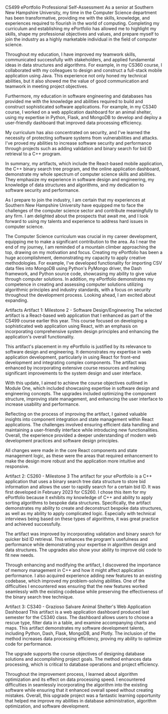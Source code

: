 CS499 ePortfolio
Professional Self-Assessment
As a senior at Southern New Hampshire University, my time in the Computer Science department has been transformative, providing me with the skills, knowledge, and experiences required to flourish in the world of computing. Completing my curriculum and establishing my ePortfolio has allowed me to highlight my skills, shape my professional objectives and values, and prepare myself to join the industry as a highly marketable individual in the field of computer science.

Throughout my education, I have improved my teamwork skills, communicated successfully with stakeholders, and applied fundamental ideas in data structures and algorithms. For example, in my CS360 course, I collaborated with my colleagues to design and construct a full-stack mobile application using Java. This experience not only honed my technical abilities, but it also showed me the value of good communication and teamwork in meeting project objectives.

Furthermore, my education in software engineering and databases has provided me with the knowledge and abilities required to build and construct sophisticated software applications. For example, in my CS340 course, I worked on a web application dashboard for an animal shelter, using my expertise in Python, Flask, and MongoDB to develop and deploy a user-friendly dashboard that improved data processing efficiency.

My curriculum has also concentrated on security, and I've learned the necessity of protecting software systems from vulnerabilities and attacks. I've proved my abilities to increase software security and performance through projects such as adding validation and binary search for bid ID retrieval to a C++ program.

In summary, my artifacts, which include the React-based mobile application, the C++ binary search tree program, and the online application dashboard, demonstrate my whole spectrum of computer science skills and abilities. They emphasize my experience in software design and engineering, my knowledge of data structures and algorithms, and my dedication to software security and performance.

As I prepare to join the industry, I am certain that my experiences at Southern New Hampshire University have equipped me to face the challenges of the computer science sector and contribute meaningfully to any firm. I am delighted about the prospects that await me, and I look forward to using my talents and experience to address hard issues in computer science.

The Computer Science curriculum was crucial in my career development, equipping me to make a significant contribution to the area. As I near the end of my journey, I am reminded of a mountain climber approaching the top, drawing on my motivation and focus. Creating my ePortfolio has been a huge accomplishment, demonstrating my capacity to apply creative methodologies. For example, I've developed functionality for importing CSV data files into MongoDB using Python's PyMongo driver, the Dash framework, and Python source code, showcasing my ability to give value through computer solutions. In addition, my ePortfolio demonstrates my competence in creating and assessing computer solutions utilizing algorithmic principles and industry standards, with a focus on security throughout the development process. Looking ahead, I am excited about expanding.

Artifacts
Artifact 1: Milestone 2 - Software Design/Engineering
The selected artifact is a React-based web application that I enhanced as part of the CS499 course earlier this year. This course focused on developing a sophisticated web application using React, with an emphasis on incorporating comprehensive system design principles and enhancing the application's overall functionality.

This artifact's placement in my ePortfolio is justified by its relevance to software design and engineering. It demonstrates my expertise in web application development, particularly in using React for front-end development and integrating complex components. The artifact was enhanced by incorporating extensive course resources and making significant improvements to the system design and user interface.

With this update, I aimed to achieve the course objectives outlined in Module One, which included showcasing expertise in software design and engineering concepts. The upgrades included optimizing the component structure, improving state management, and enhancing the user interface to increase usability and performance.

Reflecting on the process of improving the artifact, I gained valuable insights into component integration and state management within React applications. The challenges involved ensuring efficient data handling and maintaining a user-friendly interface while introducing new functionalities. Overall, the experience provided a deeper understanding of modern web development practices and software design principles.

All changes were made in the core React components and state management logic, as these were the areas that required enhancement to make the design more robust and the application more intuitive and responsive.

Artifact 2: CS260 - Milestone 3
The artifact for your ePortfolio is a C++ application that uses a binary search tree data structure to store bid information and allows the user to rapidly search for a certain bid ID. It was first developed in February 2023 for CS260. I chose this item for my ePortfolio because it exhibits my knowledge of C++ and ability to apply sorting algorithms to bespoke data structures. Specifically, the artifact demonstrates my ability to create and deconstruct bespoke data structures, as well as my ability to apply complicated logic. Especially with technical interviews being based on these types of algorithms, it was great practice and achieved successfully.

The artifact was improved by incorporating validation and binary search for quicker bid ID retrieval. This enhances the program's usefulness and performance while demonstrating your expertise in algorithm design and data structures. The upgrades also show your ability to improve old code to fit new needs.

Through enhancing and modifying the artifact, I discovered the importance of memory management in C++ and how it might affect application performance. I also acquired experience adding new features to an existing codebase, which improved my problem-solving abilities. One of the difficulties I encountered was ensuring that the new features worked seamlessly with the existing codebase while preserving the effectiveness of the binary search tree technique.

Artifact 3: CS340 - Grazioso Salvare Animal Shelter's Web Application Dashboard
This artifact is a web application dashboard produced last semester for the CS340 class. The dashboard allows users to choose a rescue type, filter data in a table, and examine accompanying charts and maps. This artifact demonstrates my software development talents, including Python, Dash, Flask, MongoDB, and Plotly. The inclusion of the method increases data processing efficiency, proving my ability to optimize code for performance.

The upgrade supports the course objectives of designing database solutions and accomplishing project goals. The method enhances data processing, which is critical to database operations and project efficiency.

Throughout the improvement process, I learned about algorithm optimization and its effect on data processing speed. I encountered difficulties in seamlessly incorporating the algorithm into the existing software while ensuring that it enhanced overall speed without creating mistakes. Overall, this upgrade project was a fantastic learning opportunity that helped me improve my abilities in database administration, algorithm optimization, and software development.

